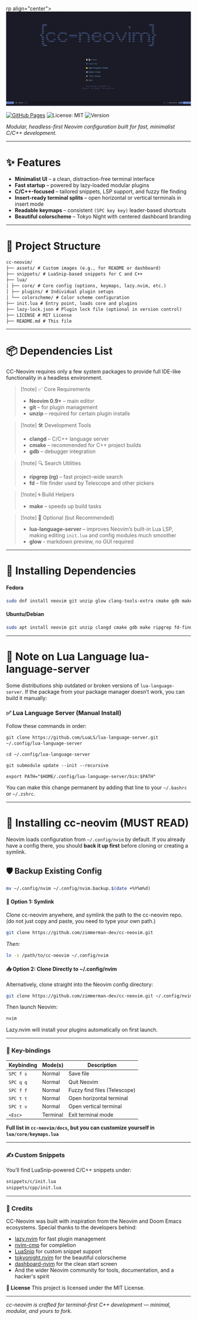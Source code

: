 rp align="center">
    <img src="docs/assets/cc-neovim1.png" alt="cc-neovim logo" />
</p>

[![GitHub Pages](https://img.shields.io/badge/View%20Site-cc--neovim-blue?style=flat-square)](https://zimmerman-dev.github.io/cc-neovim)  ![License: MIT](https://img.shields.io/badge/License-MIT-green?style=flat-square)   ![Version](https://img.shields.io/github/v/tag/zimmerman-dev/cc-neovim?label=version&style=flat-square)

_Modular, headless-first Neovim configuration built for fast, minimalist C/C++ development._
___
# ✨ Features

- **Minimalist UI** – a clean, distraction-free terminal interface
- **Fast startup** – powered by lazy-loaded modular plugins
- **C/C++-focused** – tailored snippets, LSP support, and fuzzy file finding
- **Insert-ready terminal splits** – open horizontal or vertical terminals in insert mode
- **Readable keymaps** – consistent `(SPC key key)` leader-based shortcuts
- **Beautiful colorscheme** – Tokyo Night with centered dashboard branding
___
# 📁 Project Structure

```
cc-neovim/
├── assets/ # Custom images (e.g., for README or dashboard)
├── snippets/ # LuaSnip-based snippets for C and C++
├── lua/
│ ├── core/ # Core config (options, keymaps, lazy.nvim, etc.)
│ ├── plugins/ # Individual plugin setups
│ └── colorscheme/ # Color scheme configuration
├── init.lua # Entry point, loads core and plugins
├── lazy-lock.json # Plugin lock file (optional in version control)
├── LICENSE # MIT License
├── README.md # This file

```
 ___
# 📦 Dependencies List

CC-Neovim requires only a few system packages to provide full IDE-like functionality in a headless environment.

>[!note] ✅ Core Requirements
> - **Neovim 0.9+** – main editor
> - **git** – for plugin management
> - **unzip** – required for certain plugin installs

>[!note] 🛠 Development Tools
>-  **clangd** – C/C++ language server
> - **cmake** – recommended for C++ project builds
> - **gdb** – debugger integration

>[!note] 🔍 Search Utilities
> - **ripgrep (rg)** – fast project-wide search
> - **fd** – file finder used by Telescope and other pickers

>[!note] 🌀 Build Helpers
>- **make** – speeds up build tasks

>[!note] 🌙 Optional (but Recommended)
> - **lua-language-server** – improves Neovim’s built-in Lua LSP, making editing `init.lua` and config modules much smoother
> - **glow** - markdown preview, no GUI required

---
# 🔹 Installing Dependencies

#### Fedora
```bash
sudo dnf install neovim git unzip glow clang-tools-extra cmake gdb make ripgrep fd-find lua-language-server
```

#### Ubuntu/Debian
```bash
sudo apt install neovim git unzip clangd cmake gdb make ripgrep fd-find lua-language-server
```
___
# 📌 Note on Lua Language lua-language-server

Some distributions ship outdated or broken versions of `lua-language-server`.
If the package from your package manager doesn’t work, you can build it manually:

### ✅ Lua Language Server (Manual Install)

Follow these commands in order:
```
git clone https://github.com/LuaLS/lua-language-server.git ~/.config/lua-language-server
```
```
cd ~/.config/lua-language-server
```
```
git submodule update --init --recursive
```
```
export PATH="$HOME/.config/lua-language-server/bin:$PATH"
```

You can make this change permanent by adding that line to your `~/.bashrc` or `~/.zshrc`.
___
# 🔧 Installing cc-neovim (MUST READ)

Neovim loads configuration from `~/.config/nvim` by default.
If you already have a config there, you should **back it up first** before cloning or creating a symlink.

## 🛡️ Backup Existing Config
```bash
mv ~/.config/nvim ~/.config/nvim.backup.$(date +%Y%m%d)
```

#### 🔗 Option 1: Symlink

Clone cc-neovim anywhere, and symlink the path to the cc-neovim repo. (do not just copy and paste, you need to type your own path.)
```bash
git clone https://github.com/zimmerman-dev/cc-neovim.git
```

*Then:*
```bash
ln -s /path/to/cc-neovim ~/.config/nvim
```

#### 📥 Option 2: Clone Directly to ~/.config/nvim

Alternatively, clone straight into the Neovim config directory:
```bash
git clone https://github.com/zimmerman-dev/cc-neovim.git ~/.config/nvim
```

Then launch Neovim:
```bash
nvim
```

Lazy.nvim will install your plugins automatically on first launch.
___
### 🎹 Key-bindings

| Keybinding | Mode(s)  | Description                  |
| ---------- | -------- | ---------------------------- |
| `SPC f s`  | Normal   | Save file                    |
| `SPC q q`  | Normal   | Quit Neovim                  |
| `SPC f f`  | Normal   | Fuzzy find files (Telescope) |
| `SPC t t`  | Normal   | Open horizontal terminal     |
| `SPC t v`  | Normal   | Open vertical terminal       |
| `<Esc>`    | Terminal | Exit terminal mode           |

**Full list in `cc-neovim/docs`, but you can customize yourself in `lua/core/keymaps.lua`**
___
### ✍️ Custom Snippets

You’ll find LuaSnip-powered C/C++ snippets under:

```bash
snippets/c/init.lua
snippets/cpp/init.lua

```
___
### 🪪 Credits

CC-Neovim was built with inspiration from the Neovim and Doom Emacs ecosystems.
Special thanks to the developers behind:

- [lazy.nvim](https://github.com/folke/lazy.nvim) for fast plugin management
- [nvim-cmp](https://github.com/hrsh7th/nvim-cmp) for completion
- [LuaSnip](https://github.com/L3MON4D3/LuaSnip) for custom snippet support
- [tokyonight.nvim](https://github.com/folke/tokyonight.nvim) for the beautiful colorscheme
- [dashboard-nvim](https://github.com/nvimdev/dashboard-nvim) for the clean start screen
- And the wider Neovim community for tools, documentation, and a hacker's spirit

 **📜 License**
This project is licensed under the MIT License.
___

*cc-neovim is crafted for terminal-first C++ development — minimal, modular, and yours to fork.*

